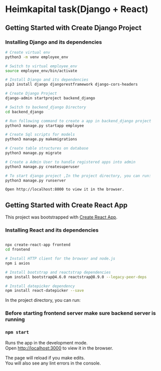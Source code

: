 # Heimkapital task(Django + React)

## Getting Started with Create Django Project

### Installing Django and its dependencies
```bash
# Create virtual env
python3 -m venv employee_env

# Switch to virtual employee_env
source employee_env/bin/activate

# Install Django and its dependencies
pip3 install django djangorestframework django-cors-headers

# Create Django Project
django-admin startproject backend_django

# Switch to backend_django Directory
cd backend_django

# Run following command to create a app in backend_django project
python3 manage.py startapp employee

# Create Sql scripts for models
python3 manage.py makemigrations

# Create table structures on database
python3 manage.py migrate

# Create a Admin User to handle registered apps into admin
python3 manage.py createsuperuser

# To start django project ,In the project directory, you can run:
python3 manage.py runserver

Open http://localhost:8000 to view it in the browser.
```

## Getting Started with Create React App

This project was bootstrapped with [Create React App](https://github.com/facebook/create-react-app).

### Installing React and its dependencies
```bash

npx create-react-app frontend
cd frontend

# Install HTTP client for the browser and node.js
npm i axios

# Install bootstrap and reactstrap dependencies
npm install bootstrap@4.6.0 reactstrap@8.9.0 --legacy-peer-deps

# Install datepicker dependency
npm install react-datepicker --save
```

In the project directory, you can run:

### Before starting frontend server make sure backend server is running

### `npm start`

Runs the app in the development mode.\
Open [http://localhost:3000](http://localhost:3000) to view it in the browser.

The page will reload if you make edits.\
You will also see any lint errors in the console.


